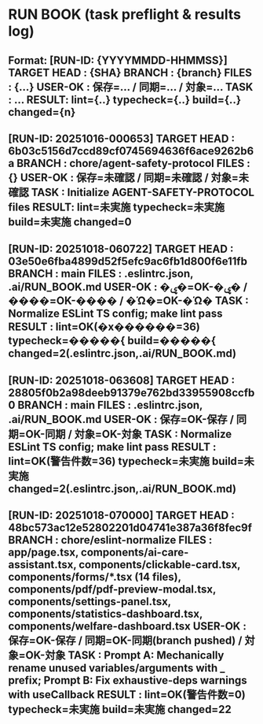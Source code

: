 # RUN BOOK (task preflight & results log)
Format:
[RUN-ID: {YYYYMMDD-HHMMSS}]
TARGET HEAD : {SHA}
BRANCH      : {branch}
FILES       : {...}
USER-OK     : 保存=... / 同期=... / 対象=...
TASK        : ...
RESULT: lint={..} typecheck={..} build={..} changed={n}
---
[RUN-ID: 20251016-000653]
TARGET HEAD : 6b03c5156d7ccd89cf0745694636f6ace9262b6a
BRANCH      : chore/agent-safety-protocol
FILES       : {}
USER-OK     : 保存=未確認 / 同期=未確認 / 対象=未確認
TASK        : Initialize AGENT-SAFETY-PROTOCOL files
RESULT: lint=未実施 typecheck=未実施 build=未実施 changed=0
---
[RUN-ID: 20251018-060722]
TARGET HEAD : 03e50e6fba4899d52f5efc9ac6fb1d800f6e11fb
BRANCH      : main
FILES       : .eslintrc.json, .ai/RUN_BOOK.md
USER-OK     : �ۑ�=OK-�ۑ� / ����=OK-���� / �Ώ�=OK-�Ώ�
TASK        : Normalize ESLint TS config; make lint pass
RESULT      : lint=OK(�x������=36) typecheck=�����{ build=�����{ changed=2(.eslintrc.json,.ai/RUN_BOOK.md)
---
[RUN-ID: 20251018-063608]
TARGET HEAD : 28805f0b2a98deeb91379e762bd33955908ccfb0
BRANCH      : main
FILES       : .eslintrc.json, .ai/RUN_BOOK.md
USER-OK     : 保存=OK-保存 / 同期=OK-同期 / 対象=OK-対象
TASK        : Normalize ESLint TS config; make lint pass
RESULT      : lint=OK(警告件数=36) typecheck=未実施 build=未実施 changed=2(.eslintrc.json,.ai/RUN_BOOK.md)
---
[RUN-ID: 20251018-070000]
TARGET HEAD : 48bc573ac12e52802201d04741e387a36f8fec9f
BRANCH      : chore/eslint-normalize
FILES       : app/page.tsx, components/ai-care-assistant.tsx, components/clickable-card.tsx, components/forms/*.tsx (14 files), components/pdf/pdf-preview-modal.tsx, components/settings-panel.tsx, components/statistics-dashboard.tsx, components/welfare-dashboard.tsx
USER-OK     : 保存=OK-保存 / 同期=OK-同期(branch pushed) / 対象=OK-対象
TASK        : Prompt A: Mechanically rename unused variables/arguments with _ prefix; Prompt B: Fix exhaustive-deps warnings with useCallback
RESULT      : lint=OK(警告件数=0) typecheck=未実施 build=未実施 changed=22
---

